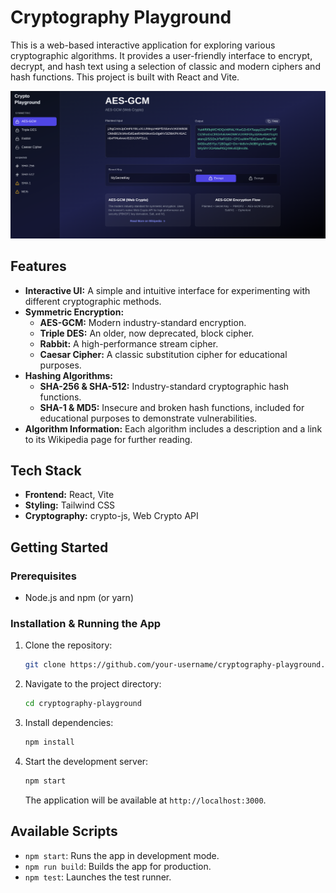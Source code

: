 # Cryptography Playground

This is a web-based interactive application for exploring various cryptographic algorithms. It provides a user-friendly interface to encrypt, decrypt, and hash text using a selection of classic and modern ciphers and hash functions. This project is built with React and Vite.


![Demo](screenshot.png)

## Features

  * **Interactive UI:** A simple and intuitive interface for experimenting with different cryptographic methods.
  * **Symmetric Encryption:**
      * **AES-GCM:** Modern industry-standard encryption.
      * **Triple DES:** An older, now deprecated, block cipher.
      * **Rabbit:** A high-performance stream cipher.
      * **Caesar Cipher:** A classic substitution cipher for educational purposes.
  * **Hashing Algorithms:**
      * **SHA-256 & SHA-512:** Industry-standard cryptographic hash functions.
      * **SHA-1 & MD5:** Insecure and broken hash functions, included for educational purposes to demonstrate vulnerabilities.
  * **Algorithm Information:** Each algorithm includes a description and a link to its Wikipedia page for further reading.

## Tech Stack

  * **Frontend:** React, Vite
  * **Styling:** Tailwind CSS
  * **Cryptography:** crypto-js, Web Crypto API

## Getting Started

### Prerequisites

  * Node.js and npm (or yarn)

### Installation & Running the App

1.  Clone the repository:
    ```bash
    git clone https://github.com/your-username/cryptography-playground.git
    ```
2.  Navigate to the project directory:
    ```bash
    cd cryptography-playground
    ```
3.  Install dependencies:
    ```bash
    npm install
    ```
4.  Start the development server:
    ```bash
    npm start
    ```
    The application will be available at `http://localhost:3000`.

## Available Scripts

  * `npm start`: Runs the app in development mode.
  * `npm run build`: Builds the app for production.
  * `npm test`: Launches the test runner.
